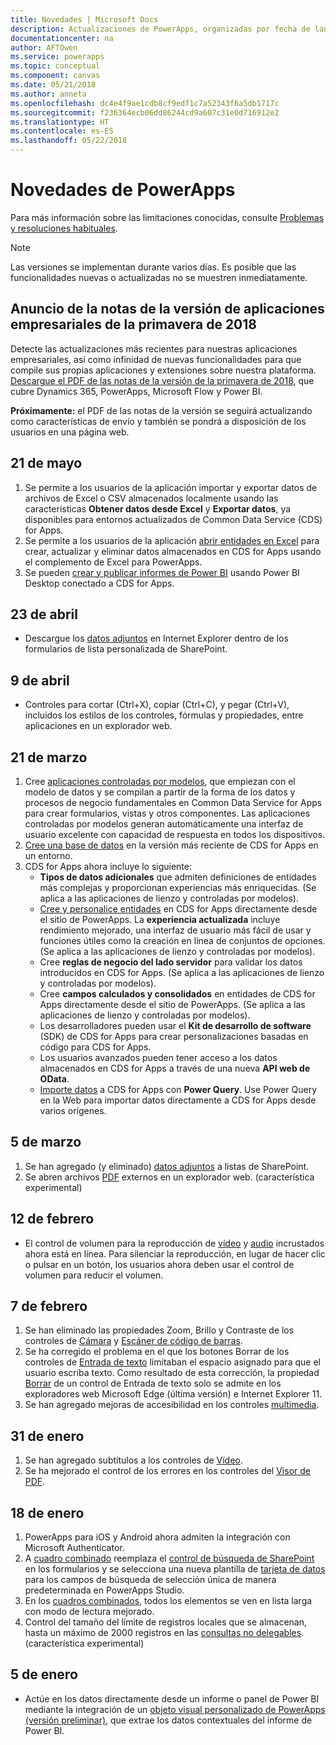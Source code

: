 ```yaml
---
title: Novedades | Microsoft Docs
description: Actualizaciones de PowerApps, organizadas por fecha de lanzamiento
documentationcenter: na
author: AFTOwen
ms.service: powerapps
ms.topic: conceptual
ms.component: canvas
ms.date: 05/21/2018
ms.author: anneta
ms.openlocfilehash: dc4e4f9ae1cdb8cf9edf1c7a52343f6a5db1717c
ms.sourcegitcommit: f236364ecb06dd86244cd9a607c31e0d716912e2
ms.translationtype: HT
ms.contentlocale: es-ES
ms.lasthandoff: 05/22/2018
---
```

# <a name="whats-new-in-powerapps"></a>Novedades de PowerApps
Para más información sobre las limitaciones conocidas, consulte [Problemas y resoluciones habituales](common-issues-and-resolutions.md).

> [!NOTE]
> Las versiones se implementan durante varios días. Es posible que las funcionalidades nuevas o actualizadas no se muestren inmediatamente.

## <a name="announcing-the-business-applications-spring-18-release-notes"></a>Anuncio de la notas de la versión de aplicaciones empresariales de la primavera de 2018

Detecte las actualizaciones más recientes para nuestras aplicaciones empresariales, así como infinidad de nuevas funcionalidades para que compile sus propias aplicaciones y extensiones sobre nuestra plataforma. [Descargue el PDF de las notas de la versión de la primavera de 2018](https://aka.ms/businessappsreleasenotes), que cubre Dynamics 365, PowerApps, Microsoft Flow y Power BI.

**Próximamente:** el PDF de las notas de la versión se seguirá actualizando como características de envío y también se pondrá a disposición de los usuarios en una página web.

## <a name="may-21"></a>21 de mayo
1. Se permite a los usuarios de la aplicación importar y exportar datos de archivos de Excel o CSV almacenados localmente usando las características **Obtener datos desde Excel** y **Exportar datos**, ya disponibles para entornos actualizados de Common Data Service (CDS) for Apps. 
1. Se permite a los usuarios de la aplicación [abrir entidades en Excel](../common-data-service/data-platform-excel-addin.md) para crear, actualizar y eliminar datos almacenados en CDS for Apps usando el complemento de Excel para PowerApps. 
1. Se pueden [crear y publicar informes de Power BI](../common-data-service/data-platform-powerbi-connector.md) usando Power BI Desktop conectado a CDS for Apps. 

## <a name="april-23"></a>23 de abril
* Descargue los [datos adjuntos](controls/control-attachments.md) en Internet Explorer dentro de los formularios de lista personalizada de SharePoint.

## <a name="april-9"></a>9 de abril
* Controles para cortar (Ctrl+X), copiar (Ctrl+C), y pegar (Ctrl+V), incluidos los estilos de los controles, fórmulas y propiedades, entre aplicaciones en un explorador web.

## <a name="march-21"></a>21 de marzo
1. Cree [aplicaciones controladas por modelos](../model-driven-apps/model-driven-app-overview.md), que empiezan con el modelo de datos y se compilan a partir de la forma de los datos y procesos de negocio fundamentales en Common Data Service for Apps para crear formularios, vistas y otros componentes. Las aplicaciones controladas por modelos generan automáticamente una interfaz de usuario excelente con capacidad de respuesta en todos los dispositivos.
2. [Cree una base de datos](../../administrator/create-database.md) en la versión más reciente de CDS for Apps en un entorno.
3. CDS for Apps ahora incluye lo siguiente:
    - **Tipos de datos adicionales** que admiten definiciones de entidades más complejas y proporcionan experiencias más enriquecidas. (Se aplica a las aplicaciones de lienzo y controladas por modelos).
    - [Cree y personalice entidades](../common-data-service/data-platform-create-entity.md) en CDS for Apps directamente desde el sitio de PowerApps. La **experiencia actualizada** incluye rendimiento mejorado, una interfaz de usuario más fácil de usar y funciones útiles como la creación en línea de conjuntos de opciones. (Se aplica a las aplicaciones de lienzo y controladas por modelos).
    - Cree **reglas de negocio del lado servidor** para validar los datos introducidos en CDS for Apps. (Se aplica a las aplicaciones de lienzo y controladas por modelos).
    - Cree **campos calculados y consolidados** en entidades de CDS for Apps directamente desde el sitio de PowerApps. (Se aplica a las aplicaciones de lienzo y controladas por modelos).  
    - Los desarrolladores pueden usar el **Kit de desarrollo de software** (SDK) de CDS for Apps para crear personalizaciones basadas en código para CDS for Apps.
    - Los usuarios avanzados pueden tener acceso a los datos almacenados en CDS for Apps a través de una nueva **API web de OData**.
    - [Importe datos](../common-data-service/data-platform-cds-newentity-pq.md) a CDS for Apps con **Power Query**. Use Power Query en la Web para importar datos directamente a CDS for Apps desde varios orígenes.

## <a name="march-5"></a>5 de marzo
1. Se han agregado (y eliminado) [datos adjuntos](controls/control-attachments.md) a listas de SharePoint.
2. Se abren archivos [PDF](controls/control-pdf-viewer.md) externos en un explorador web. (característica experimental)

## <a name="feb-12"></a>12 de febrero
* El control de volumen para la reproducción de [vídeo](controls/control-audio-video.md) y [audio](controls/control-audio-video.md) incrustados ahora está en línea. Para silenciar la reproducción, en lugar de hacer clic o pulsar en un botón, los usuarios ahora deben usar el control de volumen para reducir el volumen.

## <a name="feb-7"></a>7 de febrero
1. Se han eliminado las propiedades Zoom, Brillo y Contraste de los controles de [Cámara](controls/control-camera.md) y [Escáner de código de barras](controls/control-barcodescanner.md).
2. Se ha corregido el problema en el que los botones Borrar de los controles de [Entrada de texto](controls/control-text-input.md) limitaban el espacio asignado para que el usuario escriba texto. Como resultado de esta corrección, la propiedad [Borrar](controls/control-text-input.md#additional-properties) de un control de Entrada de texto solo se admite en los exploradores web Microsoft Edge (última versión) e Internet Explorer 11.
3. Se han agregado mejoras de accesibilidad en los controles [multimedia](add-images-pictures-audio-video.md).

## <a name="jan-31"></a>31 de enero
1. Se han agregado subtítulos a los controles de [Vídeo](controls/control-audio-video.md).
2. Se ha mejorado el control de los errores en los controles del [Visor de PDF](controls/control-pdf-viewer.md).

## <a name="jan-18"></a>18 de enero
1. PowerApps para iOS y Android ahora admiten la integración con Microsoft Authenticator.
2. A [cuadro combinado](controls/control-combo-box.md) reemplaza el [control de búsqueda de SharePoint](sharepoint-lookup-fields.md) en los formularios y se selecciona una nueva plantilla de [tarjeta de datos](working-with-cards.md) para los campos de búsqueda de selección única de manera predeterminada en PowerApps Studio.
3. En los [cuadros combinados](controls/control-combo-box.md), todos los elementos se ven en lista larga con modo de lectura mejorado.
4. Control del tamaño del límite de registros locales que se almacenan, hasta un máximo de 2000 registros en las [consultas no delegables](delegation-overview.md#non-delegable-limits). (característica experimental)

## <a name="jan-5"></a>5 de enero
* Actúe en los datos directamente desde un informe o panel de Power BI mediante la integración de un [objeto visual personalizado de PowerApps (versión preliminar)](https://powerapps.microsoft.com/blog/powerbi-powerapps-visual/), que extrae los datos contextuales del informe de Power BI.
